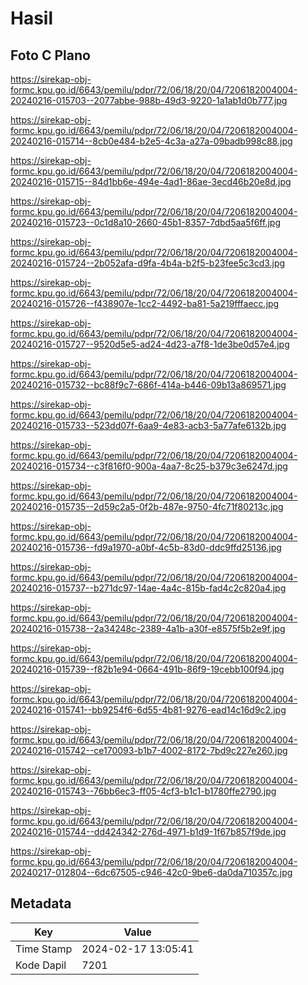 # Hasil

## Foto C Plano

https://sirekap-obj-formc.kpu.go.id/6643/pemilu/pdpr/72/06/18/20/04/7206182004004-20240216-015703--2077abbe-988b-49d3-9220-1a1ab1d0b777.jpg

https://sirekap-obj-formc.kpu.go.id/6643/pemilu/pdpr/72/06/18/20/04/7206182004004-20240216-015714--8cb0e484-b2e5-4c3a-a27a-09badb998c88.jpg

https://sirekap-obj-formc.kpu.go.id/6643/pemilu/pdpr/72/06/18/20/04/7206182004004-20240216-015715--84d1bb6e-494e-4ad1-86ae-3ecd46b20e8d.jpg

https://sirekap-obj-formc.kpu.go.id/6643/pemilu/pdpr/72/06/18/20/04/7206182004004-20240216-015723--0c1d8a10-2660-45b1-8357-7dbd5aa5f6ff.jpg

https://sirekap-obj-formc.kpu.go.id/6643/pemilu/pdpr/72/06/18/20/04/7206182004004-20240216-015724--2b052afa-d9fa-4b4a-b2f5-b23fee5c3cd3.jpg

https://sirekap-obj-formc.kpu.go.id/6643/pemilu/pdpr/72/06/18/20/04/7206182004004-20240216-015726--f438907e-1cc2-4492-ba81-5a219fffaecc.jpg

https://sirekap-obj-formc.kpu.go.id/6643/pemilu/pdpr/72/06/18/20/04/7206182004004-20240216-015727--9520d5e5-ad24-4d23-a7f8-1de3be0d57e4.jpg

https://sirekap-obj-formc.kpu.go.id/6643/pemilu/pdpr/72/06/18/20/04/7206182004004-20240216-015732--bc88f9c7-686f-414a-b446-09b13a869571.jpg

https://sirekap-obj-formc.kpu.go.id/6643/pemilu/pdpr/72/06/18/20/04/7206182004004-20240216-015733--523dd07f-6aa9-4e83-acb3-5a77afe6132b.jpg

https://sirekap-obj-formc.kpu.go.id/6643/pemilu/pdpr/72/06/18/20/04/7206182004004-20240216-015734--c3f816f0-900a-4aa7-8c25-b379c3e6247d.jpg

https://sirekap-obj-formc.kpu.go.id/6643/pemilu/pdpr/72/06/18/20/04/7206182004004-20240216-015735--2d59c2a5-0f2b-487e-9750-4fc71f80213c.jpg

https://sirekap-obj-formc.kpu.go.id/6643/pemilu/pdpr/72/06/18/20/04/7206182004004-20240216-015736--fd9a1970-a0bf-4c5b-83d0-ddc9ffd25136.jpg

https://sirekap-obj-formc.kpu.go.id/6643/pemilu/pdpr/72/06/18/20/04/7206182004004-20240216-015737--b271dc97-14ae-4a4c-815b-fad4c2c820a4.jpg

https://sirekap-obj-formc.kpu.go.id/6643/pemilu/pdpr/72/06/18/20/04/7206182004004-20240216-015738--2a34248c-2389-4a1b-a30f-e8575f5b2e9f.jpg

https://sirekap-obj-formc.kpu.go.id/6643/pemilu/pdpr/72/06/18/20/04/7206182004004-20240216-015739--f82b1e94-0664-491b-86f9-19cebb100f94.jpg

https://sirekap-obj-formc.kpu.go.id/6643/pemilu/pdpr/72/06/18/20/04/7206182004004-20240216-015741--bb9254f6-6d55-4b81-9276-ead14c16d9c2.jpg

https://sirekap-obj-formc.kpu.go.id/6643/pemilu/pdpr/72/06/18/20/04/7206182004004-20240216-015742--ce170093-b1b7-4002-8172-7bd9c227e260.jpg

https://sirekap-obj-formc.kpu.go.id/6643/pemilu/pdpr/72/06/18/20/04/7206182004004-20240216-015743--76bb6ec3-ff05-4cf3-b1c1-b1780ffe2790.jpg

https://sirekap-obj-formc.kpu.go.id/6643/pemilu/pdpr/72/06/18/20/04/7206182004004-20240216-015744--dd424342-276d-4971-b1d9-1f67b857f9de.jpg

https://sirekap-obj-formc.kpu.go.id/6643/pemilu/pdpr/72/06/18/20/04/7206182004004-20240217-012804--6dc67505-c946-42c0-9be6-da0da710357c.jpg


## Metadata

| Key        | Value               |
| ---------- | ------------------- |
| Time Stamp | 2024-02-17 13:05:41 |
| Kode Dapil | 7201                |



